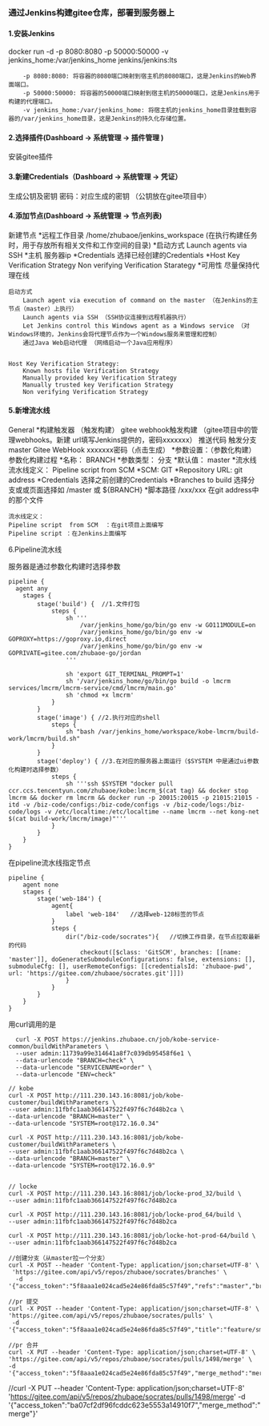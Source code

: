 ### 通过Jenkins构建gitee仓库，部署到服务器上


#### 1.安装Jenkins
docker run -d -p 8080:8080 -p 50000:50000 -v jenkins_home:/var/jenkins_home jenkins/jenkins:lts
```
    -p 8080:8080: 将容器的8080端口映射到宿主机的8080端口，这是Jenkins的Web界面端口。
    -p 50000:50000: 将容器的50000端口映射到宿主机的50000端口，这是Jenkins用于构建的代理端口。
    -v jenkins_home:/var/jenkins_home: 将宿主机的jenkins_home目录挂载到容器的/var/jenkins_home目录，这是Jenkins的持久化存储位置。
```


#### 2.选择插件(Dashboard ->  系统管理  ->  插件管理 )
安装gitee插件


#### 3.新建Credentials（Dashboard ->  系统管理  ->  凭证）
生成公钥及密钥
密码：对应生成的密钥  （公钥放在gitee项目中）


#### 4.添加节点(Dashboard ->  系统管理  ->  节点列表)
新建节点
    *远程工作目录  /home/zhubaoe/jenkins_workspace  (在执行构建任务时，用于存放所有相关文件和工作空间的目录)
    *启动方式   Launch agents via SSH
    *主机    服务器ip
    *Credentials  选择已经创建的Credentials
    *Host Key Verification Strategy    Non verifying Verification Starategy
    *可用性  尽量保持代理在线
```
启动方式
    Launch agent via execution of command on the master （在Jenkins的主节点（master）上执行）
    Launch agents via SSH （SSH协议连接到远程机器执行）
    Let Jenkins control this Windows agent as a Windows service （对Windows环境的，Jenkins会将代理节点作为一个Windows服务来管理和控制）
    通过Java Web启动代理 （网络启动一个Java应用程序）


Host Key Verification Strategy:
    Known hosts file Verification Strategy
    Manually provided key Verification Strategy  
    Manually trusted key Verification Strategy
    Non verifying Verification Strategy
```



#### 5.新增流水线
General
    *构建触发器 （触发构建）
            gitee webhook触发构建  （gitee项目中的管理webhooks。新建 url填写Jenkins提供的，密码xxxxxxx）
            推送代码
            触发分支 master
            Gitee WebHook xxxxxxx密码（点击生成）
    *参数设置：（参数化构建）
			参数化构建过程
			*名称： BRANCH	
			*参数类型： 分支
			*默认值： master
    *流水线
			流水线定义： Pipeline script  from SCM
			*SCM: GIT
			*Repository URL:     git address
			*Credentials  选择之前创建的Credentials
			*Branches to build   选择分支或或页面选择如      /master   或  ${BRANCH}
			*脚本路径 /xxx/xxx    在git address中的那个文件
```
流水线定义：
Pipeline script  from SCM  ：在git项目上面编写
Pipeline script ：在Jenkins上面编写
```



6.Pipeline流水线

服务器是通过参数化构建时选择参数
```
pipeline {
  agent any 
    stages {
        stage('build') {  //1.文件打包
            steps {
                sh '''
                    /var/jenkins_home/go/bin/go env -w GO111MODULE=on
                    /var/jenkins_home/go/bin/go env -w GOPROXY=https://goproxy.io,direct
                    /var/jenkins_home/go/bin/go env -w GOPRIVATE=gitee.com/zhubaoe-go/jordan
                '''
                
                sh 'export GIT_TERMINAL_PROMPT=1'
                sh '/var/jenkins_home/go/bin/go build -o lmcrm services/lmcrm/lmcrm-service/cmd/lmcrm/main.go'
                sh 'chmod +x lmcrm'
            }
        }
        stage('image') { //2.执行对应的shell
            steps {
                sh "bash /var/jenkins_home/workspace/kobe-lmcrm/build-work/lmcrm/build.sh"
            }
        }
        stage('deploy') { //3.在对应的服务器上面运行（$SYSTEM 中是通过ui参数化构建时选择参数）
            steps {
                sh '''ssh $SYSTEM "docker pull ccr.ccs.tencentyun.com/zhubaoe/kobe:lmcrm_$(cat tag) && docker stop lmcrm && docker rm lmcrm && docker run -p 20015:20015 -p 21015:21015 -itd -v /biz-code/configs:/biz-code/configs -v /biz-code/logs:/biz-code/logs -v /etc/localtime:/etc/localtime --name lmcrm --net kong-net $(cat build-work/lmcrm/image)"'''
            }
        }
    }
}
```

在pipeline流水线指定节点
```
pipeline {
    agent none
    stages {
        stage('web-184') {
            agent{
                label 'web-184'   //选择web-128标签的节点
            }
            steps {
                dir("/biz-code/socrates"){   //切换工作目录，在节点拉取最新的代码
                    checkout([$class: 'GitSCM', branches: [[name: 'master']], doGenerateSubmoduleConfigurations: false, extensions: [],  submoduleCfg: [], userRemoteConfigs: [[credentialsId: 'zhubaoe-pwd', url: 'https://gitee.com/zhubaoe/socrates.git']]])
                }
            }
        }
    }
}
```

用curl调用的是
```
  curl -X POST https://jenkins.zhubaoe.cn/job/kobe-service-common/buildWithParameters \
  --user admin:11739a99e314641a8f7c039db95458f6e1 \
  --data-urlencode "BRANCH=check" \
  --data-urlencode "SERVICENAME=order" \
  --data-urlencode "ENV=check"
```

```
// kobe
curl -X POST http://111.230.143.16:8081/job/kobe-customer/buildWithParameters \
--user admin:11fbfc1aab366147522f497f6c7d48b2ca \
--data-urlencode "BRANCH=master" \
--data-urlencode "SYSTEM=root@172.16.0.34"

curl -X POST http://111.230.143.16:8081/job/kobe-customer/buildWithParameters \
--user admin:11fbfc1aab366147522f497f6c7d48b2ca \
--data-urlencode "BRANCH=master" \
--data-urlencode "SYSTEM=root@172.16.0.9" 


// locke
curl -X POST http://111.230.143.16:8081/job/locke-prod_32/build \
--user admin:11fbfc1aab366147522f497f6c7d48b2ca

curl -X POST http://111.230.143.16:8081/job/locke-prod_64/build \
--user admin:11fbfc1aab366147522f497f6c7d48b2ca

curl -X POST http://111.230.143.16:8081/job/locke-hot-prod-64/build \
--user admin:11fbfc1aab366147522f497f6c7d48b2ca

//创建分支（从master拉一个分支）
curl -X POST --header 'Content-Type: application/json;charset=UTF-8' \
 'https://gitee.com/api/v5/repos/zhubaoe/socrates/branches' \
  -d '{"access_token":"5f8aaa1e024cad5e24e86fda85c57f49","refs":"master","branch_name":"hotfix/reshape_20240410"}'

//pr 提交
curl -X POST --header 'Content-Type: application/json;charset=UTF-8' \
'https://gitee.com/api/v5/repos/zhubaoe/socrates/pulls' \
 -d '{"access_token":"5f8aaa1e024cad5e24e86fda85c57f49","title":"feature/sm0407","head":"feature/sm0407","base":"release/v3.5.40"}'

//pr 合并
curl -X PUT --header 'Content-Type: application/json;charset=UTF-8' \
'https://gitee.com/api/v5/repos/zhubaoe/socrates/pulls/1498/merge' \
-d '{"access_token":"5f8aaa1e024cad5e24e86fda85c57f49","merge_method":"merge"}'

```



//curl -X PUT --header 'Content-Type: application/json;charset=UTF-8' 'https://gitee.com/api/v5/repos/zhubaoe/socrates/pulls/1498/merge' -d '{"access_token":"ba07cf2df96fcddc623e5553a14910f7","merge_method":"merge"}'
